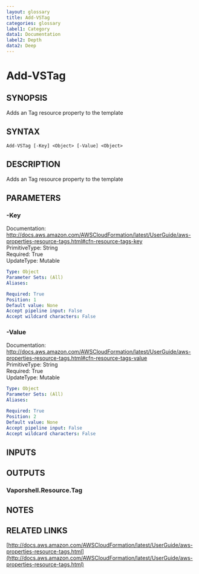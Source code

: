 ```yaml
---
layout: glossary
title: Add-VSTag
categories: glossary
label1: Category
data1: Documentation
label2: Depth
data2: Deep
---
```


# Add-VSTag

## SYNOPSIS
Adds an Tag resource property to the template

## SYNTAX

```
Add-VSTag [-Key] <Object> [-Value] <Object>
```

## DESCRIPTION
Adds an Tag resource property to the template

## PARAMETERS

### -Key
Documentation: http://docs.aws.amazon.com/AWSCloudFormation/latest/UserGuide/aws-properties-resource-tags.html#cfn-resource-tags-key    
PrimitiveType: String    
Required: True    
UpdateType: Mutable

```yaml
Type: Object
Parameter Sets: (All)
Aliases: 

Required: True
Position: 1
Default value: None
Accept pipeline input: False
Accept wildcard characters: False
```

### -Value
Documentation: http://docs.aws.amazon.com/AWSCloudFormation/latest/UserGuide/aws-properties-resource-tags.html#cfn-resource-tags-value    
PrimitiveType: String    
Required: True    
UpdateType: Mutable

```yaml
Type: Object
Parameter Sets: (All)
Aliases: 

Required: True
Position: 2
Default value: None
Accept pipeline input: False
Accept wildcard characters: False
```

## INPUTS

## OUTPUTS

### Vaporshell.Resource.Tag

## NOTES

## RELATED LINKS

[http://docs.aws.amazon.com/AWSCloudFormation/latest/UserGuide/aws-properties-resource-tags.html](http://docs.aws.amazon.com/AWSCloudFormation/latest/UserGuide/aws-properties-resource-tags.html)

